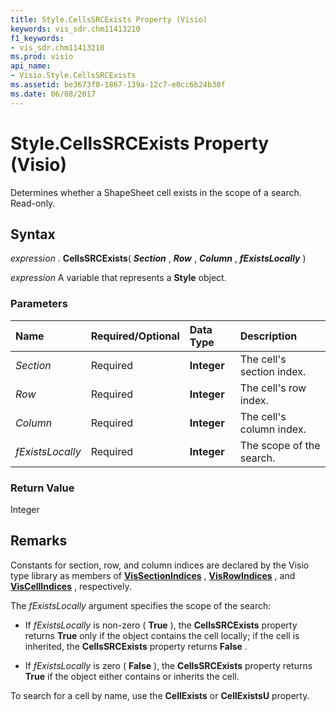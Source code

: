 ```yaml
---
title: Style.CellsSRCExists Property (Visio)
keywords: vis_sdr.chm11413210
f1_keywords:
- vis_sdr.chm11413210
ms.prod: visio
api_name:
- Visio.Style.CellsSRCExists
ms.assetid: be3673f0-1867-139a-12c7-e0cc6b24b38f
ms.date: 06/08/2017
---
```



# Style.CellsSRCExists Property (Visio)

Determines whether a ShapeSheet cell exists in the scope of a search. Read-only.


## Syntax

 _expression_ . **CellsSRCExists**( **_Section_** , **_Row_** , **_Column_** , **_fExistsLocally_** )

 _expression_ A variable that represents a **Style** object.


### Parameters



|**Name**|**Required/Optional**|**Data Type**|**Description**|
|:-----|:-----|:-----|:-----|
| _Section_|Required| **Integer**|The cell's section index.|
| _Row_|Required| **Integer**|The cell's row index.|
| _Column_|Required| **Integer**|The cell's column index.|
| _fExistsLocally_|Required| **Integer**|The scope of the search.|

### Return Value

Integer


## Remarks

Constants for section, row, and column indices are declared by the Visio type library as members of  **[VisSectionIndices](Visio.vissectionindices.md)** , **[VisRowIndices](Visio.visrowindices.md)** , and **[VisCellIndices](Visio.viscellindices.md)** , respectively.

The  _fExistsLocally_ argument specifies the scope of the search:




- If  _fExistsLocally_ is non-zero ( **True** ), the **CellsSRCExists** property returns **True** only if the object contains the cell locally; if the cell is inherited, the **CellsSRCExists** property returns **False** .
    
- If  _fExistsLocally_ is zero ( **False** ), the **CellsSRCExists** property returns **True** if the object either contains or inherits the cell.
    


To search for a cell by name, use the  **CellExists** or **CellExistsU** property.


